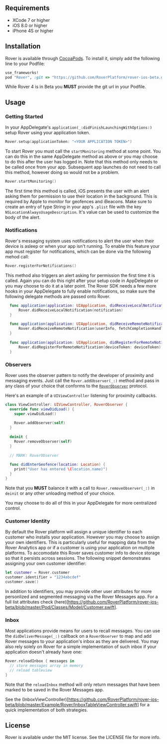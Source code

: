 
## Requirements
  - XCode 7 or higher
  - iOS 8.0 or higher
  - iPhone 4S or higher

## Installation

Rover is available through [CocoaPods](http://cocoapods.org). To install
it, simply add the following line to your Podfile:

```ruby
use_frameworks!
pod "Rover", :git => "https://github.com/RoverPlatform/rover-ios-beta.git"
```
While Rover 4 is in Beta you **MUST** provide the git url in your Podfile.

## Usage

### Getting Started

In your AppDelegate's `application(_:didFinishLaunchingWithOptions:)` setup Rover using your application token.

```swift
Rover.setup(applicationToken: "<YOUR APPLICATION TOKEN>")
```

To start Rover you must call the `startMonitoring` method at some point. You can do this in the same AppDelegate method as above or you may choose to do this after the user has logged in. Note that this method only needs to be called once from your app. Subsequent app launches do not need to call this method, however doing so would not be a problem.

```swift
Rover.startMonitoring()
```

The first time this method is called, iOS presents the user with an alert asking them for permission to use their location in the background. This is required by Apple to monitor for geofences and iBeacons. Make sure to create an entry of type String in your app's `.plist` file with the key `NSLocationAlwaysUsageDescription`. It's value can be used to customize the body of the alert.

### Notifications

Rover's messaging system uses notifications to alert the user when their device is asleep or when your app isn't running. To enable this feature your app must register for notifications, which can be done via the following mehod call:

```swift
Rover.registerForNotifications()
```

This method also triggers an alert asking for permission the first time it is called. Again you can do this right after your setup code in AppDelegate or you may choose to do it at a later point. The Rover SDK needs a few more hooks in your AppDelegate to fully enable notifications, so make sure the following delegate methods are passed onto Rover.

```swift
  func application(application: UIApplication, didReceiveLocalNotification notification: UILocalNotification) {
      Rover.didReceiveLocalNotification(notification)
  }
  
  func application(application: UIApplication, didReceiveRemoteNotification userInfo: [NSObject : AnyObject], fetchCompletionHandler completionHandler: (UIBackgroundFetchResult) -> Void) {
      Rover.didReceiveRemoteNotification(userInfo, fetchCompletionHandler: completionHandler)
  }
    
  func application(application: UIApplication, didRegisterForRemoteNotificationsWithDeviceToken deviceToken: NSData) {
      Rover.didRegisterForRemoteNotification(deviceToken: deviceToken)
  }
```

### Observers

Rover uses the observer pattern to notify the developer of proximity and messaging events. Just call the `Rover.addObserver(_:)` method and pass in any class of your choice that conforms to the [`RoverObserver`](https://github.com/RoverPlatform/rover-ios-beta/blob/master/Pod/Classes/RoverObserver.swift) protocol.

Here's an example of a `UIViewController` listening for proximity callbacks.

```swift
class ViewController: UIViewController, RoverObserver {
  override func viewDidLoad() {
    super.viewDidLoad()
    
    Rover.addObserver(self)
  }
  
  deinit {
    Rover.removeObserver(self)
  }
  
  // MARK: RoverObserver
  
  func didEnterGeofence(location: Location) {
    print("User has entered \(location.name)")
  }
}
```

Note that you **MUST** balance it with a call to `Rover.removeObserver(_:)` in `deinit` or any other unloading method of your choice.

You may choose to do all of this in your AppDelegate for more centralized control.

### Customer Identity

By default the Rover platform will assign a unique identifier to each customer who installs your application. However you may choose to assign your own identifiers. This is particularly useful for mapping data from the Rover Analytics app or if a customer is using your application on multiple platforms. To accomodate this Rover saves customer info to device storage so that it persists across sessions. The following snippet demonstrates assigning your own customer identifier:

```swift
let customer = Rover.customer
customer.identifier = "1234abcdef"
customer.save()
```

In addition to identifiers, you may provide other user attributes for more personlized and segmented messaging via the Rover Messages app. For a full list attributes check (here)[https://github.com/RoverPlatform/rover-ios-beta/blob/master/Pod/Classes/Model/Customer.swift].

### Inbox

Most applications provide means for users to recall messages. You can use the `didDeliverMessage(_:)` callback on a `RoverObserver` to map and add Rover messages to your application's inbox as they are delivered. You may also rely solely on Rover for a simple implementation of such inbox if your application doesn't already have one:

```swift
Rover.reloadInbox { messages in
  // store messages array in memory
  // reload tableview
}
```

Note that the `reloadInbox` method will only return messages that have been marked to be saved in the Rover Messages app.

See the (InboxViewController)[https://github.com/RoverPlatform/rover-ios-beta/blob/master/Example/Rover/InboxTableViewController.swift] for a quick implementation of both strategies.


## License

Rover is available under the MIT license. See the LICENSE file for more info.
